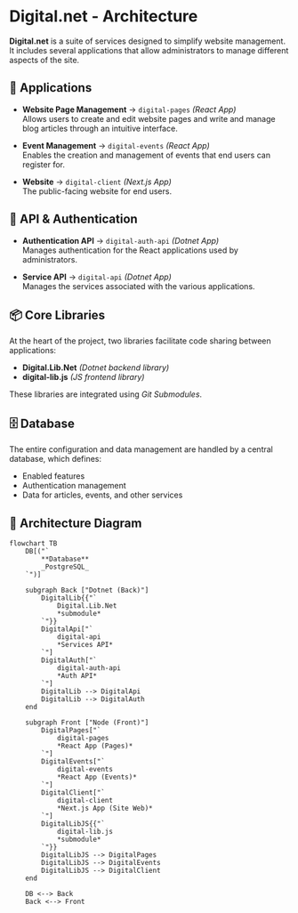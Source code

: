 # Digital.net - Architecture

**Digital.net** is a suite of services designed to simplify website management. It includes several applications that allow administrators to manage different aspects of the site.

## 📌 Applications

- **Website Page Management** → `digital-pages` *(React App)*  
  Allows users to create and edit website pages and write and manage blog articles through an intuitive interface.
  
- **Event Management** → `digital-events` *(React App)*  
  Enables the creation and management of events that end users can register for.

- **Website** → `digital-client` *(Next.js App)*  
  The public-facing website for end users.

## 🔗 API & Authentication

- **Authentication API** → `digital-auth-api` *(Dotnet App)*  
  Manages authentication for the React applications used by administrators.

- **Service API** → `digital-api` *(Dotnet App)*  
  Manages the services associated with the various applications.

## 📦 Core Libraries

At the heart of the project, two libraries facilitate code sharing between applications:

- **Digital.Lib.Net** *(Dotnet backend library)*
- **digital-lib.js** *(JS frontend library)*

These libraries are integrated using *Git Submodules*.

## 🗄️ Database

The entire configuration and data management are handled by a central database, which defines:
- Enabled features
- Authentication management
- Data for articles, events, and other services

## 🔹 Architecture Diagram


```mermaid
flowchart TB
    DB[("`
        **Database**
        _PostgreSQL_
    `")] 

    subgraph Back ["Dotnet (Back)"]
        DigitalLib{{"`
            Digital.Lib.Net
            *submodule*
        `"}} 
        DigitalApi["`
            digital-api
            *Services API*
        `"]
        DigitalAuth["`
            digital-auth-api
            *Auth API*
        `"]
        DigitalLib --> DigitalApi
        DigitalLib --> DigitalAuth
    end

    subgraph Front ["Node (Front)"]
        DigitalPages["`
            digital-pages
            *React App (Pages)*
        `"]
        DigitalEvents["`
            digital-events
            *React App (Events)*
        `"]
        DigitalClient["`
            digital-client
            *Next.js App (Site Web)*
        `"]
        DigitalLibJS{{"`
            digital-lib.js
            *submodule*
        `"}}
        DigitalLibJS --> DigitalPages
        DigitalLibJS --> DigitalEvents
        DigitalLibJS --> DigitalClient
    end

    DB <--> Back
    Back <--> Front
```
